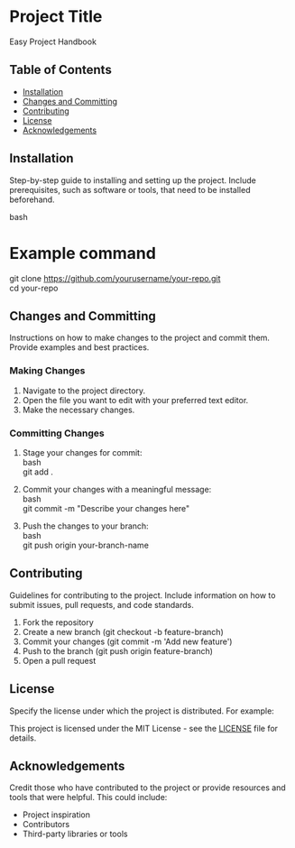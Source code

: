 # Project Title
Easy Project Handbook

## Table of Contents

- [Installation](#installation)
- [Changes and Committing](#changes-and-committing)
- [Contributing](#contributing)
- [License](#license)
- [Acknowledgements](#acknowledgements)

## Installation

Step-by-step guide to installing and setting up the project. Include prerequisites, such as software or tools, that need to be installed beforehand.

bash
# Example command
git clone https://github.com/yourusername/your-repo.git  
cd your-repo


## Changes and Committing

Instructions on how to make changes to the project and commit them. Provide examples and best practices.

### Making Changes

1. Navigate to the project directory.
2. Open the file you want to edit with your preferred text editor.
3. Make the necessary changes.

### Committing Changes

1. Stage your changes for commit:  
    bash  
    git add .  
    
2. Commit your changes with a meaningful message:  
    bash  
    git commit -m "Describe your changes here"  
    
3. Push the changes to your branch:  
    bash  
    git push origin your-branch-name  
    

## Contributing

Guidelines for contributing to the project. Include information on how to submit issues, pull requests, and code standards.

1. Fork the repository
2. Create a new branch (git checkout -b feature-branch)
3. Commit your changes (git commit -m 'Add new feature')
4. Push to the branch (git push origin feature-branch)
5. Open a pull request

## License

Specify the license under which the project is distributed. For example:

This project is licensed under the MIT License - see the [LICENSE](LICENSE) file for details.

## Acknowledgements

Credit those who have contributed to the project or provide resources and tools that were helpful. This could include:

- Project inspiration
- Contributors
- Third-party libraries or tools
